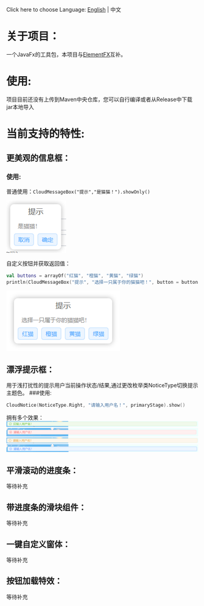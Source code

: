 Click here to choose Language: [English](https://github.com/Anivie/CloudTools/blob/master/README_en.md) | 中文

# 关于项目：
一个JavaFx的工具包，本项目与[ElementFX](https://github.com/Anivie/ElementFX)互补。  

# 使用:
项目目前还没有上传到Maven中央仓库，您可以自行编译或者从Release中下载jar本地导入  

# 当前支持的特性:

## 更美观的信息框：
### 使用:
普通使用：``CloudMessageBox("提示","是猫猫！").showOnly()``

![MessageDefault](readme_images/message_default.png)

自定义按钮并获取返回值：
```kotlin
val buttons = arrayOf("红猫", "橙猫", "黄猫", "绿猫")
println(CloudMessageBox("提示", "选择一只属于你的猫猫吧！", button = buttons).showAndGet())//Out put 2 if press "黄猫"
```
![MessageButons](readme_images/messagebox_getbutton.png)

## 漂浮提示框：  
用于浅打扰性的提示用户当前操作状态/结果,通过更改枚举类NoticeType切换提示主题色。
###使用:
```kotlin
CloudNotice(NoticeType.Right, "请输入用户名！", primaryStage).show()
```
拥有多个效果：
![Right](readme_images/notice_right.png)
![Error](readme_images/notice_error.png)
![Warning](readme_images/notice_warning.png)
![Message](readme_images/notice_message.png)

## 平滑滚动的进度条：
等待补充
## 带进度条的滑块组件：
等待补充
## 一键自定义窗体：
等待补充
## 按钮加载特效：
等待补充
